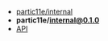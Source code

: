 - [partic11e/internal](../ "partic11e/internal")
- **partic11e/internal@0.1.0**
- [API](api/ "API - partic11e/internal")
<!-- - [Tutorial](tutorial/ "Tutorial - partic11e/internal") -->